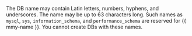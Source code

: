 The DB name may contain Latin letters, numbers, hyphens, and underscores. The name may be up to 63 characters long. Such names as `mysql`, `sys`, `information_schema`, and `performance_schema` are reserved for {{ mmy-name }}. You cannot create DBs with these names.